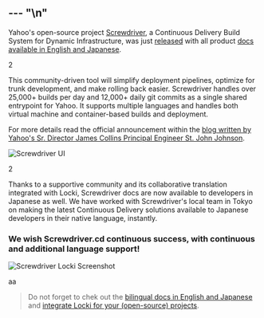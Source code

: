 --- "\n"
---

Yahoo's open-source project <a href="http://screwdriver.cd/">Screwdriver</a>, a Continuous Delivery Build System for Dynamic Infrastructure, was just <a href="https://yahooeng.tumblr.com/post/155765242061/open-sourcing-screwdriver-yahoos-continuous">released</a> with all product <a href="http://docs.screwdriver.cd">docs available in English and Japanese</a>.

2

This community-driven tool will simplify deployment pipelines, optimize for trunk development, and make rolling back easier. Screwdriver handles over 25,000+ builds per day and 12,000+ daily git commits as a single shared entrypoint for Yahoo. It supports multiple languages and handles both virtual machine and container-based builds and deployment. 

For more details read the official announcement within the <a href="https://yahooeng.tumblr.com/post/155765242061/open-sourcing-screwdriver-yahoos-continuous">blog written by Yahoo's Sr. Director James Collins Principal Engineer St. John Johnson</a>.

![Screwdriver UI](/img/screwdriver.png)

2

Thanks to a supportive community and its collaborative translation integrated with Locki, Screwdriver docs are now available to developers in Japanese as well. We have worked with Screwdriver's local team in Tokyo on making the latest Continuous Delivery solutions available to Japanese developers in their native language, instantly.

### We wish Screwdriver.cd continuous success, with continuous and additional language support!

![Screwdriver Locki Screenshot](/img/screwdriver_locki.png)

aa

> Do not forget to chek out the <a href="http://docs.screwdriver.cd">bilingual docs in English and Japanese</a> and <a href="https://locki.io">integrate Locki for your (open-source) projects</a>.

